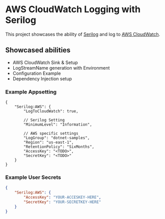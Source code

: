 # AWS CloudWatch Logging with Serilog

This project showcases the ability of [Serilog](https://serilog.net/) and log to [AWS CloudWatch](https://aws.amazon.com/cloudwatch/).

## Showcased abilities

* AWS CloudWatch Sink & Setup
* LogStreamName generation with Environment
* Configuration Example
* Dependency Injection setup

### Example Appsetting

``` jsonc
{
    "Serilog:AWS": {
        "LogToCloudWatch": true,

        // Serilog Setting
        "MinimumLevel": "Information",

        // AWS specific settings
        "LogGroup": "dotnet-samples",
        "Region": "us-east-1",
        "RetentionPolicy": "SixMonths",
        "AccessKey": "<TODO>",
        "SecretKey": "<TODO>"
    }
}
```

### Example User Secrets

``` json
{
    "Serilog:AWS": {
        "AccessKey": "YOUR-ACCESKEY-HERE",
        "SecretKey": "YOUR-SECRETKEY-HERE"
    }
}
```
